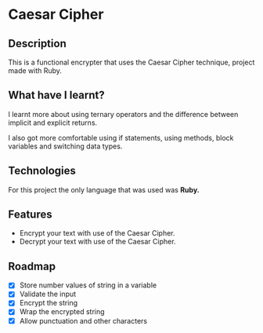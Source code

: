 
# Caesar Cipher

## Description
This is a functional encrypter that uses the Caesar Cipher technique, project made with Ruby.


## What have I learnt?

I learnt more about using ternary operators and the difference between implicit and explicit returns. 

I also got more comfortable using if statements, using methods, block variables and switching data types.
## Technologies

For this project the only language that was used was **Ruby.**
## Features

- Encrypt your text with use of the Caesar Cipher.
- Decrypt your text with use of the Caesar Cipher.






## Roadmap

- [x]  Store number values of string in a variable
- [x]  Validate the input
- [x]  Encrypt the string
- [x]  Wrap the encrypted string
- [x]  Allow punctuation and other characters